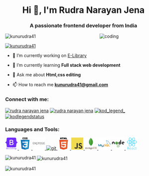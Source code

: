 <h1 align="center">Hi 👋, I'm Rudra Narayan Jena</h1>
<h3 align="center">A passionate frontend developer from India</h3>
<img align="right" alt="coding" width="200" src="https://encrypted-tbn0.gstatic.com/images?q=tbn:ANd9GcSs9ZxAccaSrDiXMz9g3tovqkww-G4O7YHQ3w&usqp=CAU">

<p align="left"> <img src="https://komarev.com/ghpvc/?username=kunurudra41&label=Profile%20views&color=0e75b6&style=flat" alt="kunurudra41" /> </p>

<p align="left"> <a href="https://github.com/ryo-ma/github-profile-trophy"><img src="https://github-profile-trophy.vercel.app/?username=kunurudra41" alt="kunurudra41" /></a> </p>

- 🔭 I’m currently working on [E-Library](elib.rf.gd)

- 🌱 I’m currently learning **Full stack web development**

- 💬 Ask me about **Html,css editing**

- 📫 How to reach me **kunurudra41@gmail.com**

<h3 align="left">Connect with me:</h3>
<p align="left">
<a href="https://www.linkedin.com/in/rudra-narayan-jena-64425525b/" target="blank"><img align="center" src="https://raw.githubusercontent.com/rahuldkjain/github-profile-readme-generator/master/src/images/icons/Social/linked-in-alt.svg" alt="rudra narayan jena" height="30" width="40" /></a>
<a href="https://fb.com/rudra narayan jena" target="blank"><img align="center" src="https://raw.githubusercontent.com/rahuldkjain/github-profile-readme-generator/master/src/images/icons/Social/facebook.svg" alt="rudra narayan jena" height="30" width="40" /></a>
<a href="https://instagram.com/kod_legend_/profilecard/?igsh=MTZ4cXk2ZXh3NnB1Ng==" target="blank"><img align="center" src="https://raw.githubusercontent.com/rahuldkjain/github-profile-readme-generator/master/src/images/icons/Social/instagram.svg" alt="kod_legend_" height="30" width="40" /></a>
<a href="https://youtube.com/@kodlegendstatus?si=i4o56nkaqzEeKSia" target="blank"><img align="center" src="https://raw.githubusercontent.com/rahuldkjain/github-profile-readme-generator/master/src/images/icons/Social/youtube.svg" alt="kodlegendstatus" height="30" width="40" /></a>
</p>

<h3 align="left">Languages and Tools:</h3>
<p align="left"> <a href="https://getbootstrap.com" target="_blank" rel="noreferrer"> <img src="https://raw.githubusercontent.com/devicons/devicon/master/icons/bootstrap/bootstrap-plain-wordmark.svg" alt="bootstrap" width="40" height="40"/> </a> <a href="https://www.w3schools.com/css/" target="_blank" rel="noreferrer"> <img src="https://raw.githubusercontent.com/devicons/devicon/master/icons/css3/css3-original-wordmark.svg" alt="css3" width="40" height="40"/> </a> <a href="https://expressjs.com" target="_blank" rel="noreferrer"> <img src="https://raw.githubusercontent.com/devicons/devicon/master/icons/express/express-original-wordmark.svg" alt="express" width="40" height="40"/> </a> <a href="https://git-scm.com/" target="_blank" rel="noreferrer"> <img src="https://www.vectorlogo.zone/logos/git-scm/git-scm-icon.svg" alt="git" width="40" height="40"/> </a> <a href="https://www.w3.org/html/" target="_blank" rel="noreferrer"> <img src="https://raw.githubusercontent.com/devicons/devicon/master/icons/html5/html5-original-wordmark.svg" alt="html5" width="40" height="40"/> </a> <a href="https://developer.mozilla.org/en-US/docs/Web/JavaScript" target="_blank" rel="noreferrer"> <img src="https://raw.githubusercontent.com/devicons/devicon/master/icons/javascript/javascript-original.svg" alt="javascript" width="40" height="40"/> </a> <a href="https://www.mongodb.com/" target="_blank" rel="noreferrer"> <img src="https://raw.githubusercontent.com/devicons/devicon/master/icons/mongodb/mongodb-original-wordmark.svg" alt="mongodb" width="40" height="40"/> </a> <a href="https://www.mysql.com/" target="_blank" rel="noreferrer"> <img src="https://raw.githubusercontent.com/devicons/devicon/master/icons/mysql/mysql-original-wordmark.svg" alt="mysql" width="40" height="40"/> </a> <a href="https://nodejs.org" target="_blank" rel="noreferrer"> <img src="https://raw.githubusercontent.com/devicons/devicon/master/icons/nodejs/nodejs-original-wordmark.svg" alt="nodejs" width="40" height="40"/> </a> <a href="https://reactjs.org/" target="_blank" rel="noreferrer"> <img src="https://raw.githubusercontent.com/devicons/devicon/master/icons/react/react-original-wordmark.svg" alt="react" width="40" height="40"/> </a> </p>

<p><img align="left" src="https://github-readme-stats.vercel.app/api/top-langs?username=kunurudra41&show_icons=true&locale=en&layout=compact" alt="kunurudra41" /></p>

<p>&nbsp;<img align="center" src="https://github-readme-stats.vercel.app/api?username=kunurudra41&show_icons=true&locale=en" alt="kunurudra41" /></p>

<p><img align="center" src="https://github-readme-streak-stats.herokuapp.com/?user=kunurudra41&" alt="kunurudra41" /></p>
